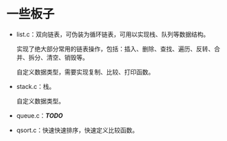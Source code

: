 # 一些板子

- list.c：双向链表，可伪装为循环链表，可用以实现栈、队列等数据结构。

  实现了绝大部分常用的链表操作，包括：插入、删除、查找、遍历、反转、合并、拆分、清空、销毁等。
  
  自定义数据类型，需要实现复制、比较、打印函数。
  
- stack.c：栈。
  
  自定义数据类型。
  
- queue.c：***TODO***

- qsort.c：快速快速排序，快速定义比较函数。


